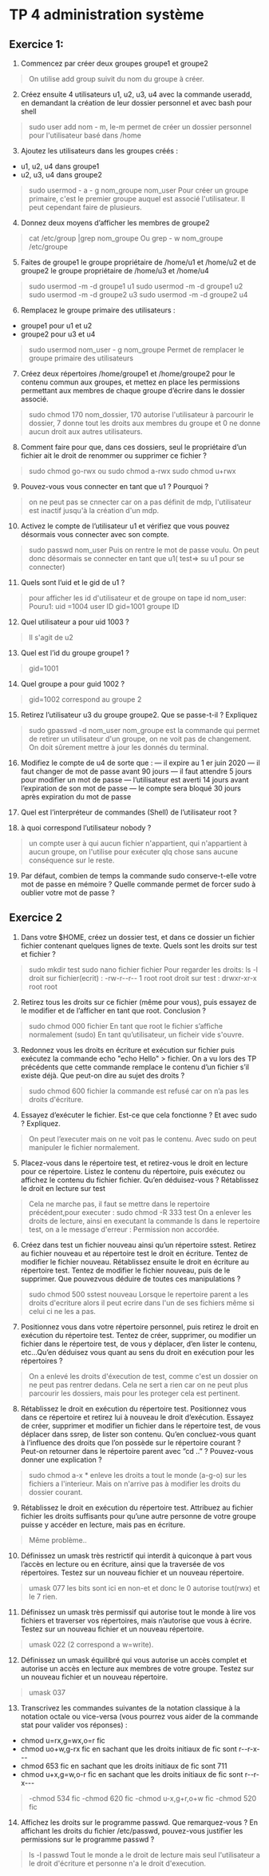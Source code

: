
# TP 4 administration système 

## Exercice 1:

1) Commencez par créer deux groupes groupe1 et groupe2
>On utilise add group suivit du nom du groupe à créer. 

2) Créez ensuite 4 utilisateurs u1, u2, u3, u4 avec la commande useradd, en demandant la création de
leur dossier personnel et avec bash pour shell
>sudo user add nom - m, le-m permet de créer un dossier personnel pour l'utilisateur basé dans /home

3) Ajoutez les utilisateurs dans les groupes créés :
- u1, u2, u4 dans groupe1
- u2, u3, u4 dans groupe2
>sudo usermod - a - g nom_groupe nom_user
Pour créer un groupe primaire, c'est le premier groupe auquel est associé l'utilisateur. Il peut cependant faire de plusieurs.

4) Donnez deux moyens d’afficher les membres de groupe2
>cat /etc/group |grep nom_groupe
Ou 
grep - w nom_groupe /etc/groupe

5) Faites de groupe1 le groupe propriétaire de /home/u1 et /home/u2 et de groupe2 le groupe propriétaire
de /home/u3 et /home/u4
>sudo usermod -m -d groupe1 u1
sudo usermod -m -d groupe1 u2
sudo usermod -m -d groupe2 u3
sudo usermod -m -d groupe2 u4


6) Remplacez le groupe primaire des utilisateurs :
- groupe1 pour u1 et u2
- groupe2 pour u3 et u4
>sudo usermod nom_user - g nom_groupe
Permet de remplacer le groupe primaire des utilisateurs

7) Créez deux répertoires /home/groupe1 et /home/groupe2 pour le contenu commun aux groupes, et
mettez en place les permissions permettant aux membres de chaque groupe d’écrire dans le dossier
associé.
>sudo chmod 170 nom_dossier, 170  autorise l'utilisateur à parcourir le dossier, 7 donne tout les droits aux membres du groupe et 0 ne donne aucun droit aux autres utilisateurs. 

8) Comment faire pour que, dans ces dossiers, seul le propriétaire d’un fichier ait le droit de renommer
ou supprimer ce fichier ?
>sudo chmod go-rwx
ou
sudo chmod a-rwx
sudo chmod u+rwx

9) Pouvez-vous vous connecter en tant que u1 ? Pourquoi ?
>on ne peut pas se cnnecter car on a pas définit de mdp, l'utilisateur est inactif jusqu'à la création d'un mdp. 

10) Activez le compte de l’utilisateur u1 et vérifiez que vous pouvez désormais vous connecter avec son
compte.
>sudo passwd nom_user
Puis on rentre le mot de passe voulu. 
On peut donc désormais se connecter en tant que u1( test=> su u1 pour se connecter)

11) Quels sont l’uid et le gid de u1 ?
>pour afficher les id d'utilisateur et de groupe on tape id nom_user:
Pouru1:
uid =1004 user ID 
gid=1001 groupe ID

12) Quel utilisateur a pour uid 1003 ?
>Il s'agit de u2

13) Quel est l’id du groupe groupe1 ?
>gid=1001

14) Quel groupe a pour guid 1002 ?
>gid=1002 correspond au groupe 2

15) Retirez l’utilisateur u3 du groupe groupe2. Que se passe-t-il ? Expliquez
>sudo gpasswd -d nom_user nom_groupe est la commande qui permet de retirer un utilisateur d'un groupe, on ne voit pas de changement. On doit sûrement mettre à jour les donnés du terminal.

16) Modifiez le compte de u4 de sorte que :
— il expire au 1
er juin 2020
— il faut changer de mot de passe avant 90 jours
— il faut attendre 5 jours pour modifier un mot de passe
— l’utilisateur est averti 14 jours avant l’expiration de son mot de passe
— le compte sera bloqué 30 jours après expiration du mot de passe
>

17) Quel est l’interpréteur de commandes (Shell) de l’utilisateur root ?
>

18) à quoi correspond l’utilisateur nobody ?
>un compte user à qui aucun fichier n'appartient, qui n'appartient à aucun groupe, on l'utilise pour exécuter qlq chose sans aucune conséquence sur le reste. 
 
 19) Par défaut, combien de temps la commande sudo conserve-t-elle votre mot de passe en mémoire ?
Quelle commande permet de forcer sudo à oublier votre mot de passe ?
>

## Exercice 2

1) Dans votre $HOME, créez un dossier test, et dans ce dossier un fichier fichier contenant quelques
lignes de texte. Quels sont les droits sur test et fichier ?

> sudo mkdir test
sudo nano fichier fichier
Pour regarder les droits: ls -l
droit sur fichier(ecrit) : -rw-r--r-- 1 root root
droit sur test :  drwxr-xr-x root root

2) Retirez tous les droits sur ce fichier (même pour vous), puis essayez de le modifier et de l’afficher en tant que root. Conclusion ?
>sudo chmod 000 fichier
En tant que root le fichier s’affiche normalement (sudo)
En tant qu’utilisateur, un ficheir vide s'ouvre.

3) Redonnez vous les droits en écriture et exécution sur fichier puis exécutez la commande echo "echo
Hello" > fichier. On a vu lors des TP précédents que cette commande remplace le contenu d’un
fichier s’il existe déjà. Que peut-on dire au sujet des droits ?
>sudo chmod 600 fichier
la commande est refusé car on n’a pas les droits d'écriture.

4) Essayez d’exécuter le fichier. Est-ce que cela fonctionne ? Et avec sudo ? Expliquez.
>On peut l’executer mais on ne voit pas le contenu.
Avec sudo on peut manipuler le fichier normalement.

5. Placez-vous dans le répertoire test, et retirez-vous le droit en lecture pour ce répertoire. Listez le
contenu du répertoire, puis exécutez ou affichez le contenu du fichier fichier. Qu’en déduisez-vous ?
Rétablissez le droit en lecture sur test
>Cela ne marche pas, il faut se mettre dans le repertoire précédent,pour executer : sudo chmod -R 333 test
On a enlever les droits de lecture, ainsi en executant la commande ls dans le repertoire test, on a le message d'erreur :  Permission non accordée.

6. Créez dans test un fichier nouveau ainsi qu’un répertoire sstest. Retirez au fichier nouveau et au
répertoire test le droit en écriture. Tentez de modifier le fichier nouveau. Rétablissez ensuite le droit
en écriture au répertoire test. Tentez de modifier le fichier nouveau, puis de le supprimer. Que pouvezvous déduire de toutes ces manipulations ?
>sudo chmod 500 sstest nouveau
Lorsque le repertoire parent a les droits d'ecriture alors il peut ecrire dans l'un de ses fichiers même si celui ci ne les a pas.

7. Positionnez vous dans votre répertoire personnel, puis retirez le droit en exécution du répertoire test.
Tentez de créer, supprimer, ou modifier un fichier dans le répertoire test, de vous y déplacer, d’en
lister le contenu, etc…Qu’en déduisez vous quant au sens du droit en exécution pour les répertoires ?
>On a enlevé les droits d'éxecution de test, comme c'est un dossier on ne peut pas rentrer dedans.
Cela ne sert a rien car on ne peut plus parcourir les dossiers, mais pour les proteger cela est pertinent.

8. Rétablissez le droit en exécution du répertoire test. Positionnez vous dans ce répertoire et retirez lui
à nouveau le droit d’exécution. Essayez de créer, supprimer et modifier un fichier dans le répertoire
test, de vous déplacer dans ssrep, de lister son contenu. Qu’en concluez-vous quant à l’influence des
droits que l’on possède sur le répertoire courant ? Peut-on retourner dans le répertoire parent avec ”cd
..” ? Pouvez-vous donner une explication ?
>sudo chmod a-x * enleve les droits a tout le monde (a-g-o) sur les fichiers a l'interieur. Mais on n'arrive pas à modifier les droits du dossier courant.

9. Rétablissez le droit en exécution du répertoire test. Attribuez au fichier fichier les droits suffisants
pour qu’une autre personne de votre groupe puisse y accéder en lecture, mais pas en écriture.
>Même problème..

10. Définissez un umask très restrictif qui interdit à quiconque à part vous l’accès en lecture ou en écriture,
ainsi que la traversée de vos répertoires. Testez sur un nouveau fichier et un nouveau répertoire.
>umask 077 les bits sont ici en non-et et donc le 0 autorise tout(rwx) et le 7 rien. 

11. Définissez un umask très permissif qui autorise tout le monde à lire vos fichiers et traverser vos répertoires, mais n’autorise que vous à écrire. Testez sur un nouveau fichier et un nouveau répertoire.
> umask 022 (2 correspond a w=write).

12. Définissez un umask équilibré qui vous autorise un accès complet et autorise un accès en lecture aux
membres de votre groupe. Testez sur un nouveau fichier et un nouveau répertoire.
>umask 037

13. Transcrivez les commandes suivantes de la notation classique à la notation octale ou vice-versa (vous
pourrez vous aider de la commande stat pour valider vos réponses) :
- chmod u=rx,g=wx,o=r fic
- chmod uo+w,g-rx fic en sachant que les droits initiaux de fic sont r--r-x---
- chmod 653 fic en sachant que les droits initiaux de fic sont 711
- chmod u+x,g=w,o-r fic en sachant que les droits initiaux de fic sont r--r-x---
>-chmod 534 fic
-chmod 620 fic
-chmod u-x,g+r,o+w fic
-chmod 520 fic

14. Affichez les droits sur le programme passwd. Que remarquez-vous ? En affichant les droits du fichier
/etc/passwd, pouvez-vous justifier les permissions sur le programme passwd ?
>ls -l passwd
Tout le monde a le droit de lecture mais seul l'utilisateur a le droit d'écriture et personne n'a le droit d'execution.



